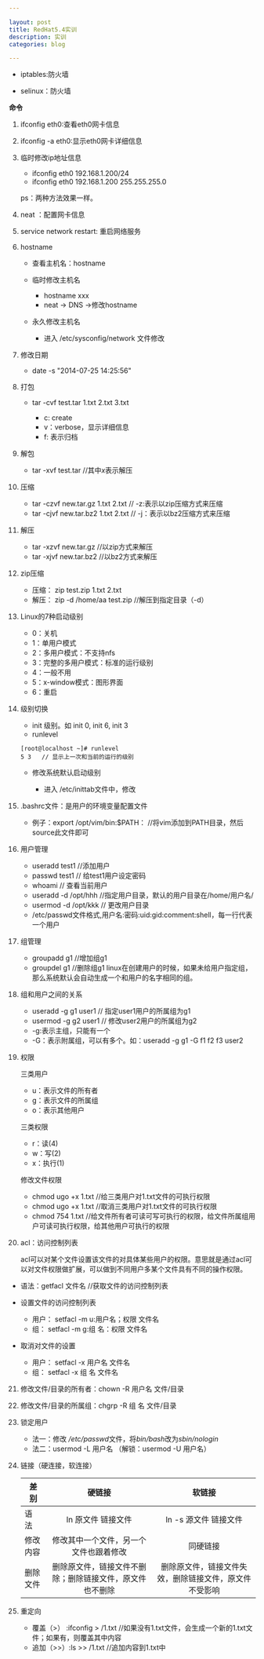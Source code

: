```yaml
---

layout: post
title: RedHat5.4实训
description: 实训
categories: blog

---
```

* iptables:防火墙

* selinux：防火墙

**命令**

1. ifconfig eth0:查看eth0网卡信息

2. ifconfig -a eth0:显示eth0网卡详细信息

3. 临时修改ip地址信息

   - ifconfig eth0 192.168.1.200/24
   - ifconfig eth0 192.168.1.200 255.255.255.0 

    ps：两种方法效果一样。

4. neat ：配置网卡信息

5. service network restart: 重启网络服务

6. hostname
 
   - 查看主机名：hostname

   - 临时修改主机名
  
     * hostname xxx
     * neat  -> DNS ->修改hostname

   - 永久修改主机名
  
     * 进入 /etc/sysconfig/network 文件修改

7. 修改日期

   - date -s "2014-07-25 14:25:56"

8. 打包

   - tar -cvf test.tar 1.txt 2.txt 3.txt

     - c: create 
     - v：verbose，显示详细信息
     - f: 表示归档

9. 解包

   - tar -xvf test.tar  //其中*x*表示解压

10. 压缩

    - tar -czvf new.tar.gz 1.txt 2.txt  // -z:表示以zip压缩方式来压缩
    - tar -cjvf new.tar.bz2 1.txt 2.txt // -j：表示以bz2压缩方式来压缩

11. 解压

    - tar -xzvf new.tar.gz   //以zip方式来解压
    - tar -xjvf new.tar.bz2  //以bz2方式来解压

12. zip压缩
 
    - 压缩： zip test.zip 1.txt 2.txt
    - 解压： zip -d /home/aa test.zip  //解压到指定目录（-d）

13. Linux的7种启动级别

    - 0：关机
    - 1：单用户模式
    - 2：多用户模式：不支持nfs
    - 3：完整的多用户模式：标准的运行级别
    - 4：一般不用
    - 5：x-window模式：图形界面
    - 6：重启

14. 级别切换

    - init 级别。如 init 0, init 6, init 3 
    - runlevel 

    ```
    [root@localhost ~]# runlevel
    5 3   // 显示上一次和当前的运行的级别
    ```
    - 修改系统默认启动级别
   
       * 进入 /etc/inittab文件中，修改

15. .bashrc文件：是用户的环境变量配置文件

    - 例子：export /opt/vim/bin:$PATH：  //将vim添加到PATH目录，然后source此文件即可

16. 用户管理
 
    - useradd test1  //添加用户
    - passwd test1  // 给test1用户设定密码
    - whoami  // 查看当前用户
    - useradd -d /opt/hhh   //指定用户目录，默认的用户目录在/home/用户名/
    - usermod -d /opt/kkk   // 更改用户目录
    - /etc/passwd文件格式,用户名:密码:uid:gid:comment:shell，每一行代表一个用户

17. 组管理

    - groupadd g1  //增加组g1
    - groupdel g1  //删除组g1
     linux在创建用户的时候，如果未给用户指定组，那么系统默认会自动生成一个和用户的名字相同的组。

18. 组和用户之间的关系
   
    - useradd -g g1 user1  // 指定user1用户的所属组为g1
    - usermod -g g2 user1  // 修改user2用户的所属组为g2
    - -g:表示主组，只能有一个   
    - -G：表示附属组，可以有多个。如：useradd -g g1 -G f1 f2 f3 user2

19. 权限
    
    三类用户
  
    - u：表示文件的所有者
    - g：表示文件的所属组
    - o：表示其他用户

    三类权限
 
    - r：读(4)
    - w：写(2)
    - x：执行(1)

    修改文件权限
 
    - chmod ugo +x 1.txt     //给三类用户对1.txt文件的可执行权限  
    - chmod ugo +x 1.txt     //取消三类用户对1.txt文件的可执行权限
    - chmod 754 1.txt        //给文件所有者可读可写可执行的权限，给文件所属组用户可读可执行权限，给其他用户可执行的权限

20. acl：访问控制列表

    acl可以对某个文件设置该文件的对具体某些用户的权限。意思就是通过acl可以对文件权限做扩展，可以做到不同用户多某个文件具有不同的操作权限。

  - 语法：getfacl 文件名  //获取文件的访问控制列表
  - 设置文件的访问控制列表
      
    * 用户： setfacl -m u:用户名；权限  文件名
    * 组：   setfacl -m g:组  名：权限  文件名

  - 取消对文件的设置

    * 用户： setfacl -x 用户名  文件名
    * 组：   setfacl -x 组  名  文件名

21. 修改文件/目录的所有者：chown -R 用户名  文件/目录

22. 修改文件/目录的所属组：chgrp -R 组  名  文件/目录

23. 锁定用户

    - 法一：修改 */etc/passwd*文件，将*bin/bash*改为*sbin/nologin*
    - 法二：usermod -L 用户名 （解锁：usermod -U 用户名）

24. 链接（硬连接，软连接）

    差  别   | 硬链接                     | 软链接
    -------- | :------------------------: | :-----------:
    语  法   | ln 原文件  链接文件     | ln -s 源文件 链接文件 
    修改内容 | 修改其中一个文件，另一个文件也跟着修改 | 同硬链接
    删除文件 | 删除原文件，链接文件不删除；删除链接文件，原文件也不删除 | 删除原文件，链接文件失效，删除链接文件，原文件不受影响

25. 重定向
    
    - 覆盖（>） :ifconfig > /1.txt        //如果没有1.txt文件，会生成一个新的1.txt文件；如果有，则覆盖其中内容
    - 追加（>>）:ls >> /1.txt             //追加内容到1.txt中

